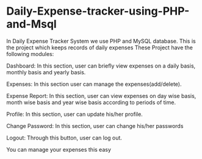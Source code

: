 # Daily-Expense-tracker-using-PHP-and-Msql
In Daily Expense Tracker System we use PHP and MySQL database. This is the project which keeps records of daily expenses
These Project have the following modules:<br>
<p>Dashboard: In this section, user can briefly view expenses on a daily basis, monthly basis and yearly basis.</p>
<p>Expenses: In this section user can manage the expenses(add/delete).</p>
<p>Expense Report: In this section, user can view expenses on day wise basis, month wise basis and year wise basis according to periods of time.</p>
<p>Profile: In this section, user can update his/her profile.</p>
<p>Change Password: In this section, user can change his/her passwords</p>
<p>Logout: Through this button, user can log out.</p>
You can manage your expenses this easy

